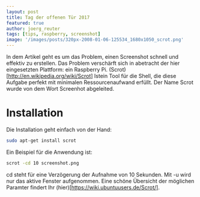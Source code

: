 ```yaml
---
layout: post
title: Tag der offenen Tür 2017
featured: true
author: joerg_reuter
tags: [tips, raspberry, screenshot]
image: '/images/posts/320px-2008-01-06-125534_1680x1050_scrot.png'
---
```


In dem Artikel geht es um das Problem, einen Screenshot schnell und effektiv zu erstellen. Das Problem verschärft sich in abetracht der hier eingesetzten Plattform: ein Raspberry Pi. (Scrot)[http://en.wikipedia.org/wiki/Scrot] Istein Tool für die Shell, die diese Aufgabe perfekt mit minimalen Ressourcenaufwand erfüllt. Der Name Scrot wurde von dem Wort Screenhot abgeleited.

# Installation 

Die Installation geht einfach von der Hand:

```bash
sudo apt-get install scrot
```

Ein Beispiel für die Anwendung ist:

```bash	
scrot -cd 10 screenshot.png
```

cd steht für eine Verzögerung der Aufnahme von 10 Sekunden. Mit -u wird nur das aktive Fenster aufgenommen. Eine schöne Übersicht der möglichen Paramter findert Ihr (hier)[https://wiki.ubuntuusers.de/Scrot/].
